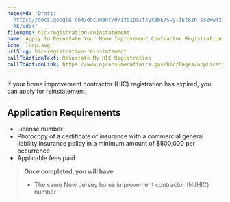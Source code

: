 ```yaml
---
notesMd: "Draft:
  https://docs.google.com/document/d/1zaZpaifJyX8bE7S-y-iEt8Zn_ssZHw4zIi_4QgjU5\
  RE/edit"
filename: hic-registration-reinstatement
name: Apply to Reinstate Your Home Improvement Contractor Registration
icon: loop.svg
urlSlug: hic-registration-reinstatement
callToActionText: Reinstate My HIC Registration
callToActionLink: https://www.njconsumeraffairs.gov/hic/Pages/applications.aspx
---
```


If your home improvement contractor (HIC) registration has expired, you can apply for reinstatement.

## Application Requirements

- License number
- Photocopy of a certificate of insurance with a commercial general liability insurance policy in a minimum amount of $500,000 per occurrence
- Applicable fees paid

> **Once completed, you will have**:
>
> - The same New Jersey home improvement contractor (NJHIC) number
